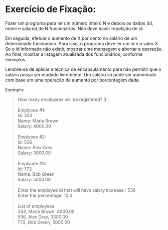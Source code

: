 # Exercício de Fixação:

Fazer um programa para ler um número inteiro N e depois os dados (id, nome e salario) de
N funcionários. Não deve haver repetição de id.

Em seguida, efetuar o aumento de X por cento no salário de um determinado funcionário.
Para isso, o programa deve ler um id e o valor X. Se o id informado não existir, mostrar uma
mensagem e abortar a operação. Ao final, mostrar a listagem atualizada dos funcionários,
conforme exemplos.

Lembre-se de aplicar a técnica de encapsulamento para não permitir que o salário possa
ser mudado livremente. Um salário só pode ser aumentado com base em uma operação de
aumento por porcentagem dada.

Exemplo:

>How many employees will be registered? 3<br><br>
>Emplyoee #1:<br>
>Id: 333<br>
>Name: Maria Brown<br>
>Salary: 4000.00<br><br>
>Emplyoee #2:<br>
>Id: 536<br>
>Name: Alex Grey<br>
>Salary: 3000.00<br><br>
>Emplyoee #3:<br>
>Id: 772<br>
>Name: Bob Green<br>
>Salary: 5000.00<br><br>
>Enter the employee id that will have salary increase : 536<br>
>Enter the percentage: 10.0<br><br>
>List of employees:<br>
>333, Maria Brown, 4000.00<br>
>536, Alex Grey, 3300.00<br>
>772, Bob Green, 5000.00<br>
